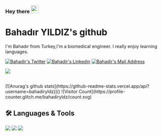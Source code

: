 

### Hey there <img src="https://media.giphy.com/media/hvRJCLFzcasrR4ia7z/giphy.gif" width="25px">
# Bahadır YILDIZ's github
I'm Bahadır from Turkey,I'm a biomedical engineer. I really enjoy learning languages.

  <a href="https://www.twitter.com/BahadrYldzzz/" target="_blank" rel="nofollow"><img alt="Bahadir's Twitter" src="https://img.shields.io/badge/Twitter-1DA1F2??style=flat-square&logo=twitter&logoColor=white" /></a>
  <a href="https://www.linkedin.com/in/bahadır-yıldız-8b8349174/" target="_blank" rel="nofollow"><img alt="Bahadir's Linkedin" src="https://img.shields.io/badge/LinkedIn-0A66C2??style=flat-square&logo=linkedin&logoColor=white" /></a>
  <a href="mailto:bahadiryldz34441@gmail.com" target="_blank" rel="nofollow"><img alt="Bahadir's Mail Address" src="https://img.shields.io/badge/Gmail-F14236??style=flat-square&logo=gmail&logoColor=white" /></a>

![](https://visitor-badge.glitch.me/badge?page_id=bahadiryldz.bahadiryldz)

<br />
[![Anurag's github stats](https://github-readme-stats.vercel.app/api?username=bahadiryldz)]()
![Visitor Count](https://profile-counter.glitch.me/bahadiryldz/count.svg)

## 🛠 Languages & Tools 

<img src="https://img.shields.io/badge/Python-0b8056??style=flat-square&logo=python&logoColor=white"></img>
<img src="https://img.shields.io/badge/C%23-953DAC??style=flat-square&logo=c-sharp&logoColor=white"></img>
<img src="https://img.shields.io/badge/Java-9E0000??style=flat-square&logo=java&logoColor=white"></img>

